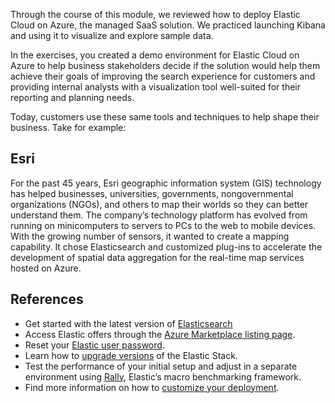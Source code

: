 Through the course of this module, we reviewed how to deploy Elastic Cloud on Azure, the managed SaaS solution. We practiced launching Kibana and using it to visualize and explore sample data.

In the exercises, you created a demo environment for Elastic Cloud on Azure to help business stakeholders decide if the solution would help them achieve their goals of improving the search experience for customers and providing internal analysts with a visualization tool well-suited for their reporting and planning needs.

Today, customers use these same tools and techniques to help shape their business. Take for example:

## Esri

For the past 45 years, Esri geographic information system (GIS) technology has helped businesses, universities, governments, nongovernmental organizations (NGOs), and others to map their worlds so they can better understand them. The company’s technology platform has evolved from running on minicomputers to servers to PCs to the web to mobile devices. With the growing number of sensors, it wanted to create a mapping capability. It chose Elasticsearch and customized plug-ins to accelerate the development of spatial data aggregation for the real-time map services hosted on Azure.

## References

- Get started with the latest version of [Elasticsearch](/azure/partner-solutions/elastic/create)
- Access Elastic offers through the [Azure Marketplace listing page](https://azuremarketplace.microsoft.com/marketplace/apps/elastic.ec-azure-pp).
- Reset your [Elastic user password](https://www.elastic.co/guide/en/cloud/current/ec-password-reset.html).
- Learn how to [upgrade versions](https://www.elastic.co/guide/en/cloud/current/ec-upgrade-deployment.html) of the Elastic Stack.
- Test the performance of your initial setup and adjust in a separate environment using [Rally](https://github.com/elastic/rally), Elastic’s macro benchmarking framework.
- Find more information on how to [customize your deployment](https://www.elastic.co/guide/en/cloud-enterprise/current/ece-customize-deployment.html).
